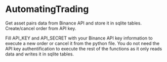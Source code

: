 # AutomatingTrading
Get asset pairs data from Binance API and store it in sqlite tables. Create/cancel order from API key.

Fill API_KEY and API_SECRET with your Binance API key information to execute a new order or cancel it from the python file.
You do not need the API key authentification to execute the rest of the functions as it only reads data and writes it in sqlite tables. 
